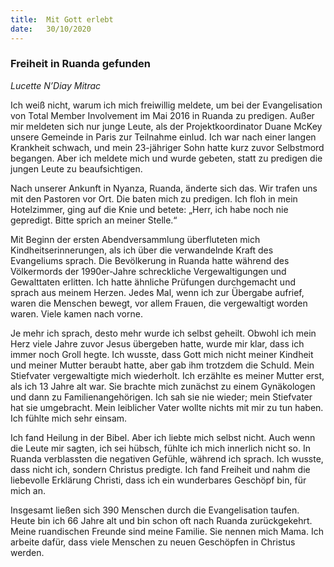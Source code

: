 ```yaml
---
title:  Mit Gott erlebt
date:   30/10/2020
---
```


### Freiheit in Ruanda gefunden

_Lucette N’Diay Mitrac_

Ich weiß nicht, warum ich mich freiwillig meldete, um bei der Evangelisation von Total Member Involvement im Mai 2016 in Ruanda zu predigen. Außer mir meldeten sich nur junge Leute, als der Projektkoordinator Duane McKey unsere Gemeinde in Paris zur Teilnahme einlud. Ich war nach einer langen Krankheit schwach, und mein 23-jähriger Sohn hatte kurz zuvor Selbstmord begangen. Aber ich meldete mich und wurde gebeten, statt zu predigen die jungen Leute zu beaufsichtigen.

Nach unserer Ankunft in Nyanza, Ruanda, änderte sich das. Wir trafen uns mit den Pastoren vor Ort. Die baten mich zu predigen. Ich floh in mein Hotelzimmer, ging auf die Knie und betete: „Herr, ich habe noch nie gepredigt. Bitte sprich an meiner Stelle.“

Mit Beginn der ersten Abendversammlung überfluteten mich Kindheitserinnerungen, als ich über die verwandelnde Kraft des Evangeliums sprach. Die Bevölkerung in Ruanda hatte während des Völkermords der 1990er-Jahre schreckliche Vergewaltigungen und Gewalttaten erlitten. Ich hatte ähnliche Prüfungen durchgemacht und sprach aus meinem Herzen. Jedes Mal, wenn ich zur Übergabe aufrief, waren die Menschen bewegt, vor allem Frauen, die vergewaltigt worden waren. Viele kamen nach vorne.

Je mehr ich sprach, desto mehr wurde ich selbst geheilt. Obwohl ich mein Herz viele Jahre zuvor Jesus übergeben hatte, wurde mir klar, dass ich immer noch Groll hegte. Ich wusste, dass Gott mich nicht meiner Kindheit und meiner Mutter beraubt hatte, aber gab ihm trotzdem die Schuld. Mein Stiefvater vergewaltigte mich wiederholt. Ich erzählte es meiner Mutter erst, als ich 13 Jahre alt war. Sie brachte mich zunächst zu einem Gynäkologen und dann zu Familienangehörigen. Ich sah sie nie wieder; mein Stiefvater hat sie umgebracht. Mein leiblicher Vater wollte nichts mit mir zu tun haben. Ich fühlte mich sehr einsam.

Ich fand Heilung in der Bibel. Aber ich liebte mich selbst nicht. Auch wenn die Leute mir sagten, ich sei hübsch, fühlte ich mich innerlich nicht so. In Ruanda verblassten die negativen Gefühle, während ich sprach. Ich wusste, dass nicht ich, sondern Christus predigte. Ich fand Freiheit und nahm die liebevolle Erklärung Christi, dass ich ein wunderbares Geschöpf bin, für mich an.

Insgesamt ließen sich 390 Menschen durch die Evangelisation taufen. Heute bin ich 66 Jahre alt und bin schon oft nach Ruanda zurückgekehrt. Meine ruandischen Freunde sind meine Familie. Sie nennen mich Mama. Ich arbeite dafür, dass viele Menschen zu neuen Geschöpfen in Christus werden.

